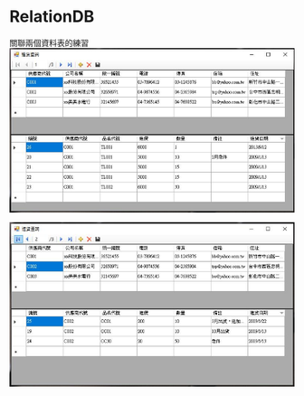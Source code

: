 # RelationDB

關聯兩個資料表的練習
![image](https://github.com/louis0819/RelationDB/blob/master/show1.jpg)




![image](https://github.com/louis0819/RelationDB/blob/master/show2.jpg)
